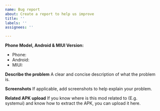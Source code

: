 ```yaml
---
name: Bug report
about: Create a report to help us improve
title: ''
labels: ''
assignees: ''

---
```


**Phone Model, Android & MIUI Version:**
 - Phone: 
 - Android: 
 - MIUI: 

**Describe the problem**
A clear and concise description of what the problem is.

**Screenshots**
If applicable, add screenshots to help explain your problem.

**Related APK upload**
If you know where is this mod related to (E.g. systemui) and know how to extract the APK, you can upload it here.
